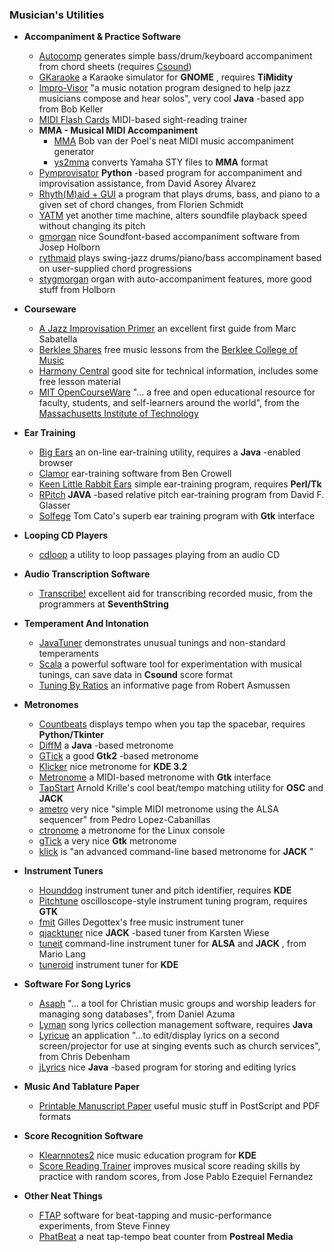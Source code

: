 ### Musician's Utilities

  * **Accompaniment & Practice Software**
    * [Autocomp](http://www.waz.easynet.co.uk/software.html) generates simple bass/drum/keyboard accompaniment from chord sheets (requires [Csound](http://www.csounds.com)) 
    * [GKaraoke](http://gkaraoke.sourceforge.net/) a Karaoke simulator for **GNOME** , requires **TiMidity**
    * [Impro-Visor](http://www.cs.hmc.edu/~keller/jazz/improvisor/) "a music notation program designed to help jazz musicians compose and hear solos", very cool **Java** -based app from Bob Keller 
    * [MIDI Flash Cards](http://www.asymptopia.org/index.php?topic=MidiFlashCards) MIDI-based sight-reading trainer 
    * **MMA - Musical MIDI Accompaniment**
      * [MMA](http://mellowood.ca/mma/) Bob van der Poel's neat MIDI music accompaniment generator 
      * [ys2mma](http://mellowood.ca/mma/) converts Yamaha STY files to **MMA** format 
    * [Pymprovisator](http://pymprovisator.sourceforge.net/index_old.html) **Python** -based program for accompaniment and improvisation assistance, from David Asorey Álvarez 
    * [Rhyth(M)aid + GUI](http://rythmaidgui.sourceforge.net/) a program that plays drums, bass, and piano to a given set of chord changes, from Florien Schmidt 
    * [YATM](http://delysid.org/yatm.html) yet another time machine, alters soundfile playback speed without changing its pitch 
    * [gmorgan](http://personal.telefonica.terra.es/web/soudfontcombi/) nice Soundfont-based accompaniment software from Josep Holborn 
    * [rythmaid](http://rythmaid.sourceforge.net/) plays swing-jazz drums/piano/bass accompinament based on user-supplied chord progressions 
    * [stygmorgan](http://stygmorgan.berlios.de/) organ with auto-accompaniment features, more good stuff from Holborn 

  * **Courseware**
    * [A Jazz Improvisation Primer](http://www.outsideshore.com/primer/primer/) an excellent first guide from Marc Sabatella 
    * [Berklee Shares](http://www.berkleeshares.com/) free music lessons from the [Berklee College of Music](http://www.berkleeshares.com/)
    * [Harmony Central](http://www.harmony-central.com/) good site for technical information, includes some free lesson material 
    * [MIT OpenCourseWare](http://ocw.mit.edu/index.html) "... a free and open educational resource for faculty, students, and self-learners around the world", from the [Massachusetts Institute of Technology](http://web.mit.edu/)

  * **Ear Training**
    * [Big Ears](http://www.ossmann.com/bigears/) an on-line ear-training utility, requires a **Java** -enabled browser 
    * [Clamor](http://www.lightandmatter.com/clamor/clamor.html) ear-training software from Ben Crowell 
    * [Keen Little Rabbit Ears](http://www.matthias-nutt.de/sound/keenlittlerabbitears/) simple ear-training program, requires **Perl/Tk**
    * [RPitch](http://rpitch.sourceforge.net/) **JAVA** -based relative pitch ear-training program from David F. Glasser 
    * [Solfege](http://www.solfege.org) Tom Cato's superb ear training program with **Gtk** interface 

  * **Looping CD Players**
    * [cdloop](http://www.ibiblio.org/pub/Linux/apps/sound/cdrom/) a utility to loop passages playing from an audio CD 

  * **Audio Transcription Software**
    * [Transcribe!](http://www.seventhstring.com/xscribe/overview.html) excellent aid for transcribing recorded music, from the programmers at **SeventhString**

  * **Temperament And Intonation**
    * [JavaTuner](http://pages.globetrotter.net/roule/accord.htm) demonstrates unusual tunings and non-standard temperaments 
    * [Scala](http://www.xs4all.nl/~huygensf/scala/) a powerful software tool for experimentation with musical tunings, can save data in **Csound** score format 
    * [Tuning By Ratios](http://www.leeds.ac.uk/music/studio/rproj_swss/tuning/tuning.htm) an informative page from Robert Asmussen 

  * **Metronomes**
    * [Countbeats](http://mellowood.ca/countbeats/index.html) displays tempo when you tap the spacebar, requires **Python/Tkinter**
    * [DiffM](http://igorsherb.narod.ru/Metronome/) a **Java** -based metronome 
    * [GTick](http://www.antcom.de/gtick/) a good **Gtk2** -based metronome 
    * [Klicker](http://www.duskglow.com/software.html) nice metronome for **KDE 3.2**
    * [Metronome](http://metronome.sourceforge.net/) a MIDI-based metronome with **Gtk** interface 
    * [TapStart](http://www.arnoldarts.de/drupal/?q=TapStart) Arnold Krille's cool beat/tempo matching utility for **OSC** and **JACK**
    * [ametro](http://perso.wanadoo.es/plcl/ametro/ametro-en.html) very nice "simple MIDI metronome using the ALSA sequencer" from Pedro Lopez-Cabanillas 
    * [ctronome](http://ctronome.kign.org/) a metronome for the Linux console 
    * [gTick](http://www.fortunecity.com/skyscraper/corel/632/gtick/) a very nice **Gtk** metronome 
    * [klick](http://das.nasophon.de/klick/) is "an advanced command-line based metronome for **JACK** " 

  * **Instrument Tuners**
    * [Hounddog](http://hounddog.sourceforge.net/) instrument tuner and pitch identifier, requires **KDE**
    * [Pitchtune](http://pitchtune.sourceforge.net/) oscilloscope-style instrument tuning program, requires **GTK**
    * [fmit](https://gna.org/projects/fmit/) Gilles Degottex's free music instrument tuner 
    * [qjacktuner](http://developer.berlios.de/projects/qjacktuner/) nice **JACK** -based tuner from Karsten Wiese 
    * [tuneit](http://delysid.org/tuneit.html) command-line instrument tuner for **ALSA** and **JACK** , from Mario Lang 
    * [tuneroid](http://www.uid0.sk/zyzstar/?tuneroid) instrument tuner for **KDE**

  * **Software For Song Lyrics**
    * [Asaph](http://asaph.sourceforge.net/) "... a tool for Christian music groups and worship leaders for managing song databases", from Daniel Azuma 
    * [Lyman](http://www.rexi.org/software/lyman/) song lyrics collection management software, requires **Java**
    * [Lyricue](http://www.adebenham.com/lyricue/) an application "...to edit/display lyrics on a second screen/projector for use at singing events such as church services", from Chris Debenham 
    * [jLyrics](http://jlyrics.sourceforge.net/) nice **Java** -based program for storing and editing lyrics 

  * **Music And Tablature Paper**
    * [Printable Manuscript Paper](http://people.virginia.edu/~pdr4h/musicpaper/) useful music stuff in PostScript and PDF formats 

  * **Score Recognition Software**
    * [Klearnnotes2](http://klearnnotes2.sourceforge.net/) nice music education program for **KDE**
    * [Score Reading Trainer](http://scret.sourceforge.net/) improves musical score reading skills by practice with random scores, from Jose Pablo Ezequiel Fernandez 

  * **Other Neat Things**
    * [FTAP](http://csml.som.ohio-state.edu/ftap) software for beat-tapping and music-performance experiments, from Steve Finney 
    * [PhatBeat](http://www.postreal.org/index.php?section=phatbeat) a neat tap-tempo beat counter from **Postreal Media**

